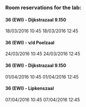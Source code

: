 ### Room reservations for the lab:

#### 36 (EWI) - Dijkstrazaal 9.150
18/03/2016 10:45
18/03/2016 12:45

#### 36 (EWI) - v/d Poelzaal
24/03/2016 10:45
24/03/2016 12:45

#### 36 (EWI) - Dijkstrazaal 9.150
01/04/2016 10:45
01/04/2016 12:45

#### 36 (EWI) - Lipkenszaal
07/04/2016 10:45
07/04/2016 12:45
 
